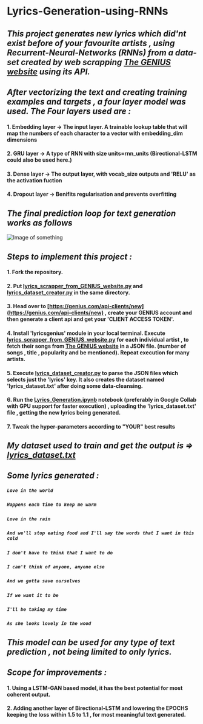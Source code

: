 # Lyrics-Generation-using-RNNs
## _This project generates new lyrics which did'nt exist before of your favourite artists , using Recurrent-Neural-Networks (RNNs) from a data-set created by web scrapping [The GENIUS website](https://genius.com/) using its API._  

## _After vectorizing the text and creating training examples and targets , a four layer model was used. The Four layers used are :_
####  **1. Embedding layer ->** The input layer. A trainable lookup table that will map the numbers of each character to a vector with embedding_dim dimensions
####  **2. GRU layer ->** A type of RNN with size units=rnn_units (Birectional-LSTM could also be used here.)
#### **3. Dense layer ->** The output layer, with vocab_size outputs and 'RELU' as the activation fuction 
#### **4. Dropout layer ->** Benifits regularisation and prevents overfitting  

## _**The final prediction loop for text generation works as follows**_
![Image of something](https://www.tensorflow.org/tutorials/text/images/text_generation_sampling.png)

## _**Steps to implement this project :**_
#### 1. Fork the repository.
#### 2. Put [lyrics_scrapper_from_GENIUS_website.py](lyrics_scrapper_from_GENIUS_website.py) and [lyrics_dataset_creator.py](lyrics_dataset_creator.py) in the same directory.
#### 3. Head over to [https://genius.com/api-clients/new](https://genius.com/api-clients/new) , create your GENIUS account and then generate a client api and get your 'CLIENT ACCESS TOKEN'.
#### 4. Install 'lyricsgenius' module in your local terminal. Execute [lyrics_scrapper_from_GENIUS_website.py](lyrics_scrapper_from_GENIUS_website.py) for each individual artist , to fetch their songs from [The GENIUS website](https://genius.com/) in a JSON file. (number of songs , title , popularity and be mentioned). Repeat execution for many artists.
#### 5. Execute [lyrics_dataset_creator.py](lyrics_dataset_creator.py) to parse the JSON files which selects just the 'lyrics' key. It also creates the dataset named 'lyrics_dataset.txt' after doing some data-cleansing.
#### 6. Run the [Lyrics_Generation.ipynb](Lyrics_Generation.ipynb) notebook (preferably in Google Collab with GPU support for faster execution) , uploading the 'lyrics_dataset.txt' file , getting the new lyrics being generated. 
#### 7. Tweak the hyper-parameters according to "YOUR" best results

## _My dataset used to train and get the output is  =>   [lyrics_dataset.txt](lyrics_dataset.txt)_

## _**Some lyrics generated :**_
#####    ```Love in the world``` 
#####    ```Happens each time to keep me warm```
#####    ```Love in the rain```
#####    ```And we'll stop eating food and I'll say the words that I want in this cold```
#####    ```I don't have to think that I want to do```
#####    ```I can't think of anyone, anyone else```
#####    ```And we gotta save ourselves```
#####    ```If we want it to be```
#####    ```I'll be taking my time```
#####    ```As she looks lovely in the wood```

## _**This model can be used for any type of text prediction , not being limited to only lyrics.**_

## _**Scope for improvements :**_
#### 1. Using a LSTM-GAN based model, it has the best potential for most coherent output.
#### 2. Adding another layer of Birectional-LSTM and lowering the EPOCHS keeping the loss within 1.5 to 1.1 , for most meaningful text generated.
